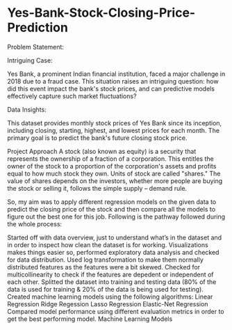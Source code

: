 # Yes-Bank-Stock-Closing-Price-Prediction

Problem Statement:

Intriguing Case:

Yes Bank, a prominent Indian financial institution, faced a major challenge in 2018 due to a fraud case. This situation raises an intriguing question: how did this event impact the bank's stock prices, and can predictive models effectively capture such market fluctuations?

Data Insights:

This dataset provides monthly stock prices of Yes Bank since its inception, including closing, starting, highest, and lowest prices for each month. The primary goal is to predict the bank's future closing stock price.

Project Approach A stock (also known as equity) is a security that represents the ownership of a fraction of a corporation. This entitles the owner of the stock to a proportion of the corporation's assets and profits equal to how much stock they own. Units of stock are called "shares." The value of shares depends on the investors, whether more people are buying the stock or selling it, follows the simple supply – demand rule.

So, my aim was to apply different regression models on the given data to predict the closing price of the stock and then compare all the models to figure out the best one for this job. Following is the pathway followed during the whole process:

Started off with data overview, just to understand what’s in the dataset and in order to inspect how clean the dataset is for working. Visualizations makes things easier so, performed exploratory data analysis and checked for data distribution. Used log transformation to make them normally distributed features as the features were a bit skewed. Checked for multicollinearity to check if the features are depedent or independent of each other. Splitted the dataset into training and testing data (80% of the data is used for training & 20% of the data is being used for testing). Created machine learning models using the following algorithms: Linear Regression Ridge Regession Lasso Regression Elastic-Net Regression Compared model performance using different evaluation metrics in order to get the best performing model. Machine Learning Models
